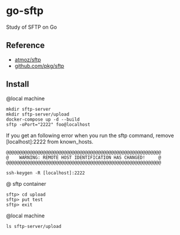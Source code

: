# go-sftp
Study of SFTP on Go

## Reference
* [atmoz/sftp](https://github.com/atmoz/sftp) 
* [github.com/pkg/sftp](https://pkg.go.dev/github.com/pkg/sftp)

## Install
@local machine
```
mkdir sftp-server
mkdir sftp-server/upload
docker-compose up -d --build
sftp -oPort="2222" foo@localhost
```
If you get an following error when you run the sftp command, remove [localhost]:2222 from known_hosts.
```
@@@@@@@@@@@@@@@@@@@@@@@@@@@@@@@@@@@@@@@@@@@@@@@@@@@@@@@@@@@
@    WARNING: REMOTE HOST IDENTIFICATION HAS CHANGED!     @
@@@@@@@@@@@@@@@@@@@@@@@@@@@@@@@@@@@@@@@@@@@@@@@@@@@@@@@@@@@
```
```
ssh-keygen -R [localhost]:2222
```

@ sftp container
```
sftp> cd upload
sftp> put test
sftp> exit
```

@local machine
```
ls sftp-server/upload
```
